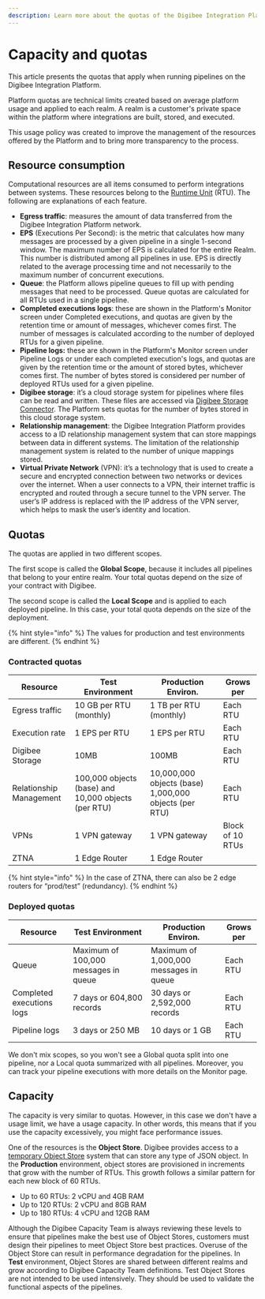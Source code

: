```yaml
---
description: Learn more about the quotas of the Digibee Integration Platform.
---
```


# Capacity and quotas

This article presents the quotas that apply when running pipelines on the Digibee Integration Platform.

Platform quotas are technical limits created based on average platform usage and applied to each realm. A realm is a customer's private space within the platform where integrations are built, stored, and executed.

This usage policy was created to improve the management of the resources offered by the Platform and to bring more transparency to the process.

## Resource consumption

Computational resources are all items consumed to perform integrations between systems. These resources belong to the [Runtime Unit](https://docs.digibee.com/documentation/run/runtime) (RTU). The following are explanations of each feature.

* **Egress traffic**: measures the amount of data transferred from the Digibee Integration Platform network.
* **EPS** (Executions Per Second): is the metric that calculates how many messages are processed by a given pipeline in a single 1-second window. The maximum number of EPS is calculated for the entire Realm. This number is distributed among all pipelines in use. EPS is directly related to the average processing time and not necessarily to the maximum number of concurrent executions.
* **Queue**: the Platform allows pipeline queues to fill up with pending messages that need to be processed. Queue quotas are calculated for all RTUs used in a single pipeline.
* **Completed executions logs**: these are shown in the Platform's Monitor screen under Completed executions, and quotas are given by the retention time or amount of messages, whichever comes first. The number of messages is calculated according to the number of deployed RTUs for a given pipeline.
* **Pipeline logs:** these are shown in the Platform's Monitor screen under Pipeline Logs or under each completed execution's logs, and quotas are given by the retention time or the amount of stored bytes, whichever comes first. The number of bytes stored is considered per number of deployed RTUs used for a given pipeline.
* **Digibee storage**: it’s a cloud storage system for pipelines where files can be read and written. These files are accessed via [Digibee Storage Connector](https://docs.digibee.com/documentation/components/file-storage/digibee-storage). The Platform sets quotas for the number of bytes stored in this cloud storage system.
* **Relationship management**: the Digibee Integration Platform provides access to a ID relationship management system that can store mappings between data in different systems. The limitation of the relationship management system is related to the number of unique mappings stored.
* **Virtual Private Network** (VPN): it’s a technology that is used to create a secure and encrypted connection between two networks or devices over the internet. When a user connects to a VPN, their internet traffic is encrypted and routed through a secure tunnel to the VPN server. The user’s IP address is replaced with the IP address of the VPN server, which helps to mask the  user’s identity and location.

## Quotas

The quotas are applied in two different scopes.&#x20;

The first scope is called the **Global Scope**, because it includes all pipelines that belong to your entire realm. Your total quotas depend on the size of your contract with Digibee.

The second scope is called the **Local Scope** and is applied to each deployed pipeline. In this case, your total quota depends on the size of the deployment.

{% hint style="info" %}
The values for production and test environments are different.
{% endhint %}

### Contracted quotas

| Resource                | Test Environment                                    | Production Environ.                                   | Grows per        |
| ----------------------- | --------------------------------------------------- | ----------------------------------------------------- | ---------------- |
| Egress traffic          | 10 GB per RTU (monthly)                             | 1 TB per RTU (monthly)                                | Each RTU         |
| Execution rate          | 1 EPS per RTU                                       | 1 EPS per RTU                                         | Each RTU         |
| Digibee Storage         | 10MB                                                | 100MB                                                 | Each RTU         |
| Relationship Management | 100,000 objects (base) and 10,000 objects (per RTU) | 10,000,000 objects (base) 1,000,000 objects (per RTU) | Each RTU         |
| VPNs                    | 1 VPN gateway                                       | 1 VPN gateway                                         | Block of 10 RTUs |
| ZTNA                    | 1 Edge Router                                       | 1 Edge Router                                         |                  |

{% hint style="info" %}
In the case of ZTNA, there can also be 2 edge routers for “prod/test” (redundancy).&#x20;
{% endhint %}

### Deployed quotas

| Resource                  | Test Environment                     | Production Environ.                    | Grows per |
| ------------------------- | ------------------------------------ | -------------------------------------- | --------- |
| Queue                     | Maximum of 100,000 messages in queue | Maximum of 1,000,000 messages in queue | Each RTU  |
| Completed executions logs | 7 days or 604,800 records            | 30 days or 2,592,000 records           | Each RTU  |
| Pipeline logs             | 3 days or 250 MB                     | 10 days or 1 GB                        | Each RTU  |

We don't mix scopes, so you won't see a Global quota split into one pipeline, nor a Local quota summarized with all pipelines. Moreover, you can track your pipeline executions with more details on the Monitor page.

## Capacity

The capacity is very similar to quotas. However, in this case we don't have a usage limit, we have a usage capacity. In other words, this means that if you use the capacity excessively, you might face performance issues.

One of the resources is the **Object Store**. Digibee provides access to a[ temporary Object Store](https://docs.digibee.com/documentation/components/structured-data/object-store) system that can store any type of JSON object. In the **Production** environment, object stores are provisioned in increments that grow with the number of RTUs. This growth follows a similar pattern for each new block of 60 RTUs.

* Up to 60 RTUs: 2 vCPU and 4GB RAM
* Up to 120 RTUs: 2 vCPU and 8GB RAM
* Up to 180 RTUs: 4 vCPU and 12GB RAM

Although the Digibee Capacity Team is always reviewing these levels to ensure that pipelines make the best use of Object Stores, customers must design their pipelines to meet Object Store best practices. Overuse of the Object Store can result in performance degradation for the pipelines. In **Test** environment, Object Stores are shared between different realms and grow according to Digibee Capacity Team definitions. Test Object Stores are not intended to be used intensively. They should be used to validate the functional aspects of the pipelines.

###

